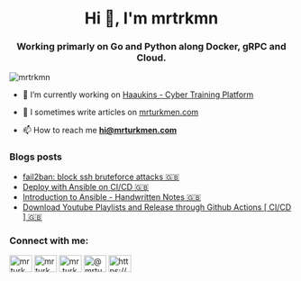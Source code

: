 <h1 align="center">Hi 👋, I'm mrtrkmn</h1>
<h3 align="center">Working primarly on Go and Python along Docker, gRPC and Cloud.</h3>

<p align="left"> <img src="https://komarev.com/ghpvc/?username=mrtrkmn&label=Profile%20views&color=0e75b6&style=flat" alt="mrtrkmn" /> </p>

- 🔭 I’m currently working on [Haaukins - Cyber Training Platform](https://github.com/aau-network-security/haaukins)

- 📝 I sometimes write articles on [mrturkmen.com](https://mrturkmen.com)

- 📫 How to reach me **hi@mrturkmen.com**

### Blogs posts
<!-- BLOG-POST-LIST:START -->
- [fail2ban: block ssh bruteforce attacks 🇬🇧](https://mrturkmen.com/fail2ban/)
- [Deploy with Ansible on CI/CD 🇬🇧](https://mrturkmen.com/deploy-with-ansible/)
- [Introduction to Ansible - Handwritten Notes 🇬🇧](https://mrturkmen.com/intro-to-ansible-notes/)
- [Download Youtube Playlists and Release through Github Actions [ CI/CD ] 🇬🇧](https://mrturkmen.com/download-release-youtube-playlists/)
<!-- BLOG-POST-LIST:END -->

<h3 align="left">Connect with me:</h3>
<p align="left">
<a href="https://dev.to/mrturkmen" target="blank"><img align="center" src="https://cdn.jsdelivr.net/npm/simple-icons@3.0.1/icons/dev-dot-to.svg" alt="mrturkmen" height="30" width="40" style= "background-color: white;" /></a>
<a href="https://linkedin.com/in/mrturkmen" target="blank"><img align="center" src="https://cdn.jsdelivr.net/npm/simple-icons@3.0.1/icons/linkedin.svg" alt="mrturkmen" height="30" width="40" style= "background-color: white;"/></a>
<a href="https://instagram.com/mr.turkmen" target="blank"><img align="center" src="https://cdn.jsdelivr.net/npm/simple-icons@3.0.1/icons/instagram.svg" alt="mr.turkmen" height="30" width="40" style= "background-color: white;"/></a>
<a href="https://medium.com/@mrturkmen" target="blank"><img align="center" src="https://cdn.jsdelivr.net/npm/simple-icons@3.0.1/icons/medium.svg" alt="@mrturkmen" height="30" width="40" style= "background-color: white;" /></a>
<a href="/https://mrturkmen.com/feed.xml" target="blank"><img align="center" src="https://cdn.jsdelivr.net/npm/simple-icons@3.0.1/icons/rss.svg" alt="https://mrturkmen.com/feed.xml" height="30" width="40" style= "background-color: white;" /></a>
</p>
